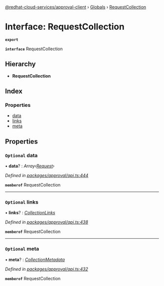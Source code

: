 [@redhat-cloud-services/approval-client](../README.md) › [Globals](../globals.md) › [RequestCollection](requestcollection.md)

# Interface: RequestCollection

**`export`** 

**`interface`** RequestCollection

## Hierarchy

* **RequestCollection**

## Index

### Properties

* [data](requestcollection.md#optional-data)
* [links](requestcollection.md#optional-links)
* [meta](requestcollection.md#optional-meta)

## Properties

### `Optional` data

• **data**? : *Array‹[Request](request.md)›*

*Defined in [packages/approval/api.ts:444](https://github.com/fhlavac/javascript-clients/blob/master/packages/approval/api.ts#L444)*

**`memberof`** RequestCollection

___

### `Optional` links

• **links**? : *[CollectionLinks](collectionlinks.md)*

*Defined in [packages/approval/api.ts:438](https://github.com/fhlavac/javascript-clients/blob/master/packages/approval/api.ts#L438)*

**`memberof`** RequestCollection

___

### `Optional` meta

• **meta**? : *[CollectionMetadata](collectionmetadata.md)*

*Defined in [packages/approval/api.ts:432](https://github.com/fhlavac/javascript-clients/blob/master/packages/approval/api.ts#L432)*

**`memberof`** RequestCollection
